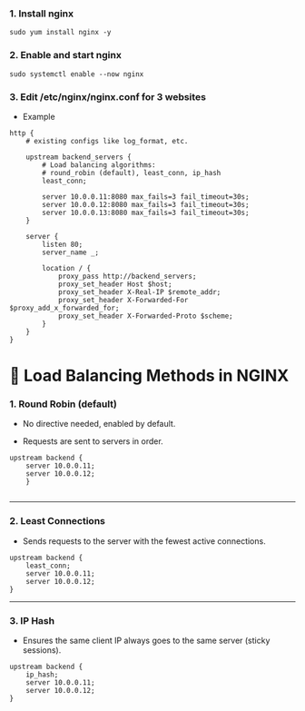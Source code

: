 

### **1. Install nginx**

```
sudo yum install nginx -y
```

### **2. Enable and start nginx**

```
sudo systemctl enable --now nginx
```

### **3. Edit /etc/nginx/nginx.conf for 3 websites**


- Example
```
http {
    # existing configs like log_format, etc.

    upstream backend_servers {
        # Load balancing algorithms:
        # round_robin (default), least_conn, ip_hash
        least_conn;

        server 10.0.0.11:8080 max_fails=3 fail_timeout=30s;
        server 10.0.0.12:8080 max_fails=3 fail_timeout=30s;
        server 10.0.0.13:8080 max_fails=3 fail_timeout=30s;
    }

    server {
        listen 80;
        server_name _;

        location / {
            proxy_pass http://backend_servers;
            proxy_set_header Host $host;
            proxy_set_header X-Real-IP $remote_addr;
            proxy_set_header X-Forwarded-For $proxy_add_x_forwarded_for;
            proxy_set_header X-Forwarded-Proto $scheme;
        }
    }
}

```


# 🔹 Load Balancing Methods in NGINX

### 1. **Round Robin** (default)

- No directive needed, enabled by default.
    
- Requests are sent to servers in order.
    

```
upstream backend {     
	server 10.0.0.11;     
	server 10.0.0.12; 
	}
	
```

---

### 2. **Least Connections**

- Sends requests to the server with the fewest active connections.
    
```
upstream backend {
    least_conn;
    server 10.0.0.11;
    server 10.0.0.12;
}

```


---

### 3. **IP Hash**

- Ensures the same client IP always goes to the same server (sticky sessions).
    

```
upstream backend {
    ip_hash;
    server 10.0.0.11;
    server 10.0.0.12;
}

```